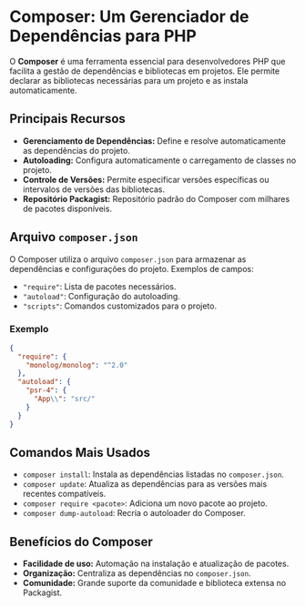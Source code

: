 # Composer: Um Gerenciador de Dependências para PHP

O **Composer** é uma ferramenta essencial para desenvolvedores PHP que facilita a gestão de dependências e bibliotecas em projetos. Ele permite declarar as bibliotecas necessárias para um projeto e as instala automaticamente.

## Principais Recursos
- **Gerenciamento de Dependências:** Define e resolve automaticamente as dependências do projeto.
- **Autoloading:** Configura automaticamente o carregamento de classes no projeto.
- **Controle de Versões:** Permite especificar versões específicas ou intervalos de versões das bibliotecas.
- **Repositório Packagist:** Repositório padrão do Composer com milhares de pacotes disponíveis.

## Arquivo `composer.json`
O Composer utiliza o arquivo `composer.json` para armazenar as dependências e configurações do projeto. Exemplos de campos:
- `"require"`: Lista de pacotes necessários.
- `"autoload"`: Configuração do autoloading.
- `"scripts"`: Comandos customizados para o projeto.

### Exemplo
```json
{
  "require": {
    "monolog/monolog": "^2.0"
  },
  "autoload": {
    "psr-4": {
      "App\\": "src/"
    }
  }
}
```

## Comandos Mais Usados
- `composer install`: Instala as dependências listadas no `composer.json`.
- `composer update`: Atualiza as dependências para as versões mais recentes compatíveis.
- `composer require <pacote>`: Adiciona um novo pacote ao projeto.
- `composer dump-autoload`: Recria o autoloader do Composer.

## Benefícios do Composer
- **Facilidade de uso:** Automação na instalação e atualização de pacotes.
- **Organização:** Centraliza as dependências no `composer.json`.
- **Comunidade:** Grande suporte da comunidade e biblioteca extensa no Packagist.
